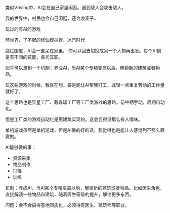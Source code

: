类似Vrising中，AI会在自己家里闲逛。遇到敌人会攻击敌人。

我的世界中，村民也会自己闲逛，还会收麦子。

玩过的有AI的游戏

环世界、了不起的修仙模拟器、冰汽时代

腐烂国度，AI会一直呆在家里， 你可以回去切换成另一个人物再出发。每个AI倒是有不同的技能，各司其职。

似乎可以想到一个机制：养成AI，当AI某个专精变高以后，解锁新的建筑或者物品。

玩这些游戏的时候，我就在想，要是能让AI帮我打工，减轻一点重复劳动的工作量就好了。

这个思路也是异星工厂、戴森球工厂等工厂类游戏的思路。前中期手动，后期自动化。

但是工厂类的游戏自动化是用建筑实现的，这会显得没那么有人情味。

单机游戏虽然是单机游戏，但是AI做的好的话，我觉得也是能让人感觉到不那么寂寞的。



AI能够做的事：

- 资源采集
- 物品制作
- 打怪
- 训练

机制：养成AI，当AI某个专精变高以后，解锁新的建筑或者物品。比如医生角色，直接解锁一些物品和建筑，随着医生等级的提升，解锁更多东西。

问题：会不会搞得基地同质化，必须得有医生、建筑师等职业。

